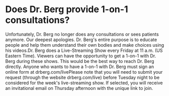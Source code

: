 # Does Dr. Berg provide 1-on-1 consultations?

Unfortunately, Dr. Berg no longer does any consultations or sees patients anymore. Our deepest apologies. Dr. Berg's entire purpose is to educate people and help them understand their own bodies and make choices using his videos.Dr. Berg does a Live-Streaming Show every Friday at 11 a.m. (US Eastern Time). Viewers can have the opportunity to get a 1-on-1 with Dr. Berg during these shows. This would be the best way to reach Dr. Berg directly. Anyone who wants to have a 1-on-1 with Dr. Berg must sign an online form at drberg.com/livePlease note that you will need to submit your request (through the website drberg.com/live) before Tuesday night to be considered for the week's live-streaming show. If selected, you will receive an invitational email on Thursday afternoon with the unique link to join.